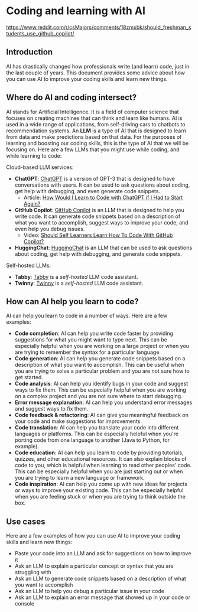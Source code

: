 # Coding and learning with AI

https://www.reddit.com/r/csMajors/comments/18zmxbk/should_freshman_students_use_github_copilot/

## Introduction

AI has drastically changed how professionals write (and learn) code, just in the last couple of years. This document provides some advice about how you can use AI to improve your coding skills and learn new things.

## Where do AI and coding intersect?

AI stands for Artificial Intelligence. It is a field of computer science that focuses on creating machines that can think and learn like humans. AI is used in a wide range of applications, from self-driving cars to chatbots to recommendation systems. An **LLM** is a type of AI that is designed to learn from data and make predictions based on that data. For the purposes of learning and boosting our coding skills, this is the type of AI that we will be focusing on. Here are a few LLMs that you might use while coding, and while learning to code:

Cloud-based LLM services:

- **ChatGPT**: [ChatGPT](https://openai.com/chatgpt/) is a version of GPT-3 that is designed to have conversations with users. It can be used to ask questions about coding, get help with debugging, and even generate code snippets.
  - Article: [How Would I Learn to Code with ChatGPT if I Had to Start Again?](https://towardsdatascience.com/how-would-i-learn-to-code-with-chatgpt-if-i-had-to-start-again-12f2f36e4383)
- **GitHub Copilot**: [GitHub Copilot](https://github.com/features/copilot) is an LLM that is designed to help you write code. It can generate code snippets based on a description of what you want to accomplish, suggest ways to improve your code, and even help you debug issues. 
  - Video: [Should Self Learners Learn How To Code With GitHub Copilot?](https://www.youtube.com/watch?v=M9ouguDntLY) 
- **HuggingChat**: [HuggingChat](https://huggingface.co/chat/) is an LLM that can be used to ask questions about coding, get help with debugging, and generate code snippets.

Self-hosted LLMs:

- **Tabby**: [Tabby](https://github.com/TabbyML/tabby) is a *self-hosted* LLM code assistant.
- **Twinny**: [Twinny](https://github.com/twinnydotdev/twinny) is a *self-hosted* LLM code assistant.

## How can AI help you learn to code?

AI can help you learn to code in a number of ways. Here are a few examples:

- **Code completion**: AI can help you write code faster by providing suggestions for what you might want to type next. This can be especially helpful when you are working on a large project or when you are trying to remember the syntax for a particular language.
- **Code generation**: AI can help you generate code snippets based on a description of what you want to accomplish. This can be useful when you are trying to solve a particular problem and you are not sure how to get started.
- **Code analysis**: AI can help you identify bugs in your code and suggest ways to fix them. This can be especially helpful when you are working on a complex project and you are not sure where to start debugging.
- **Error message explanation**: AI can help you understand error messages and suggest ways to fix them. 
- **Code feedback & refactoring**: AI can give you meaningful feedback on your code and make suggestions for improvements. 
- **Code translation**: AI can help you translate your code into different languages or platforms. This can be especially helpful when you're porting code from one language to another (Java to Python, for example).
- **Code education**: AI can help you learn to code by providing tutorials, quizzes, and other educational resources. It can also explain blocks of code to you, which is helpful when learning to read other peoples' code. This can be especially helpful when you are just starting out or when you are trying to learn a new language or framework.
- **Code inspiration**: AI can help you come up with new ideas for projects or ways to improve your existing code. This can be especially helpful when you are feeling stuck or when you are trying to think outside the box.

## Use cases

Here are a few examples of how you can use AI to improve your coding skills and learn new things:

- Paste your code into an LLM and ask for suggestions on how to improve it
- Ask an LLM to explain a particular concept or syntax that you are struggling with
- Ask an LLM to generate code snippets based on a description of what you want to accomplish
- Ask an LLM to help you debug a particular issue in your code
- Ask an LLM to explain an error message that showed up in your code or console
